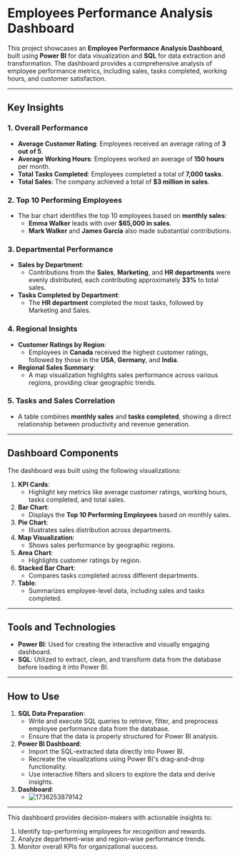 

# Employees Performance Analysis Dashboard

This project showcases an **Employee Performance Analysis Dashboard**, built using **Power BI** for data visualization and **SQL** for data extraction and transformation. The dashboard provides a comprehensive analysis of employee performance metrics, including sales, tasks completed, working hours, and customer satisfaction.

---

## Key Insights

### 1. **Overall Performance**
- **Average Customer Rating**: Employees received an average rating of **3 out of 5**.
- **Average Working Hours**: Employees worked an average of **150 hours** per month.
- **Total Tasks Completed**: Employees completed a total of **7,000 tasks**.
- **Total Sales**: The company achieved a total of **$3 million in sales**.

### 2. **Top 10 Performing Employees**
- The bar chart identifies the top 10 employees based on **monthly sales**:
    - **Emma Walker** leads with over **$65,000 in sales**.
    - **Mark Walker** and **James Garcia** also made substantial contributions.

### 3. **Departmental Performance**
- **Sales by Department**:
    - Contributions from the **Sales**, **Marketing**, and **HR departments** were evenly distributed, each contributing approximately **33%** to total sales.
- **Tasks Completed by Department**:
    - The **HR department** completed the most tasks, followed by Marketing and Sales.

### 4. **Regional Insights**
- **Customer Ratings by Region**:
    - Employees in **Canada** received the highest customer ratings, followed by those in the **USA**, **Germany**, and **India**.
- **Regional Sales Summary**:
    - A map visualization highlights sales performance across various regions, providing clear geographic trends.

### 5. **Tasks and Sales Correlation**
- A table combines **monthly sales** and **tasks completed**, showing a direct relationship between productivity and revenue generation.

---

## Dashboard Components

The dashboard was built using the following visualizations:
1. **KPI Cards**:
    - Highlight key metrics like average customer ratings, working hours, tasks completed, and total sales.
2. **Bar Chart**:
    - Displays the **Top 10 Performing Employees** based on monthly sales.
3. **Pie Chart**:
    - Illustrates sales distribution across departments.
4. **Map Visualization**:
    - Shows sales performance by geographic regions.
5. **Area Chart**:
    - Highlights customer ratings by region.
6. **Stacked Bar Chart**:
    - Compares tasks completed across different departments.
7. **Table**:
    - Summarizes employee-level data, including sales and tasks completed.

---

## Tools and Technologies

- **Power BI**: Used for creating the interactive and visually engaging dashboard.
- **SQL**: Utilized to extract, clean, and transform data from the database before loading it into Power BI.

---

## How to Use

1. **SQL Data Preparation**:
    - Write and execute SQL queries to retrieve, filter, and preprocess employee performance data from the database.
    - Ensure that the data is properly structured for Power BI analysis.
2. **Power BI Dashboard**:
    - Import the SQL-extracted data directly into Power BI.
    - Recreate the visualizations using Power BI's drag-and-drop functionality.
    - Use interactive filters and slicers to explore the data and derive insights.
3.  **Dashboard**:
    - ![1736253879142](image/README/1736253879142.png)

---

This dashboard provides decision-makers with actionable insights to:
1. Identify top-performing employees for recognition and rewards.
2. Analyze department-wise and region-wise performance trends.
3. Monitor overall KPIs for organizational success.

